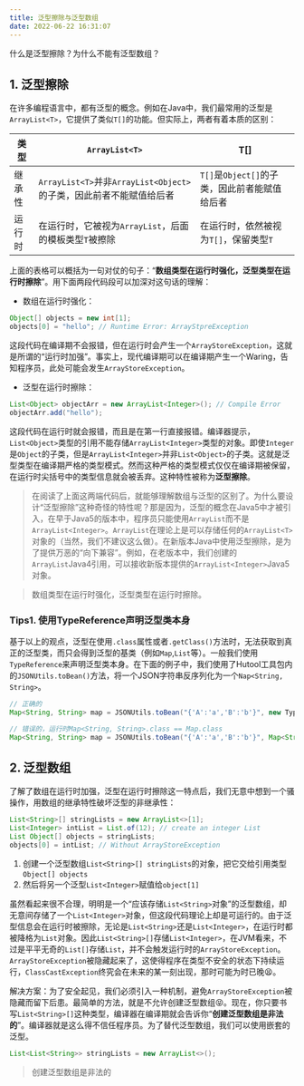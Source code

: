 ```yaml
---
title: 泛型擦除与泛型数组
date: 2022-06-22 16:31:07
---
```


什么是泛型擦除？为什么不能有泛型数组？

<!-- more -->

## 1. 泛型擦除

在许多编程语言中，都有泛型的概念。例如在Java中，我们最常用的泛型是`ArrayList<T>`，它提供了类似`T[]`的功能。但实际上，两者有着本质的区别：

|类型|`ArrayList<T>`|T[]|
|---|---|---|
|继承性|`ArrayList<T>`并非`ArrayList<Object>`的子类，因此前者不能赋值给后者|`T[]`是`Object[]`的子类，因此前者能赋值给后者|
|运行时|在运行时，它被视为`ArrayList`，后面的模板类型`T`被擦除|在运行时，依然被视为`T[]`，保留类型`T`|

上面的表格可以概括为一句对仗的句子：“**数组类型在运行时强化，泛型类型在运行时擦除**”。用下面两段代码段可以加深对这句话的理解：

* 数组在运行时强化：
```java
Object[] objects = new int[1]; 
objects[0] = "hello"; // Runtime Error: ArrayStpreException
```
这段代码在编译期不会报错，但在运行时会产生一个`ArrayStoreException`，这就是所谓的“运行时加强”。事实上，现代编译期可以在编译期产生一个Waring，告知程序员，此处可能会发生`ArrayStoreException`。

* 泛型在运行时擦除：
```java
List<Object> objectArr = new ArrayList<Integer>(); // Compile Error 
objectArr.add("hello");
```
这段代码在运行时就会报错，而且是在第一行直接报错。编译器提示，`List<Object>`类型的引用不能存储`ArrayList<Integer>`类型的对象。即使`Integer`是`Object`的子类，但是`ArrayList<Integer>`并非`List<Object>`的子类。这就是泛型类型在编译期严格的类型模式。然而这种严格的类型模式仅仅在编译期被保留，在运行时尖括号中的类型信息就会被丢弃。这种特性被称为**泛型擦除**。

> 在阅读了上面这两端代码后，就能够理解数组与泛型的区别了。为什么要设计“泛型擦除”这种奇怪的特性呢？那是因为，泛型的概念在Java5中才被引入，在早于Java5的版本中，程序员只能使用`ArrayList`而不是`ArrayList<Integer>`。`ArrayList`在理论上是可以存储任何的`ArrayList<T>`对象的（当然，我们不建议这么做）。在新版本Java中使用泛型擦除，是为了提供万恶的“向下兼容”。例如，在老版本中，我们创建的`ArrayList`Java4引用，可以接收新版本提供的`ArrayList<Integer>`Java5对象。

> 数组类型在运行时强化，泛型类型在运行时擦除。

### Tips1. 使用TypeReference声明泛型类本身

基于以上的观点，泛型在使用`.class`属性或者`.getClass()`方法时，无法获取到真正的泛型类，而只会得到泛型的基类（例如`Map`,`List`等）。一般我们使用`TypeReference`来声明泛型类本身。在下面的例子中，我们使用了Hutool工具包内的`JSONUtils.toBean()`方法，将一个JSON字符串反序列化为一个`Nap<String, String>`。

```java
// 正确的
Map<String, String> map = JSONUtils.toBean("{'A':'a','B':'b'}", new TypeReference<Map<String, String>>() {});
```

```java
// 错误的，运行时Map<String, String>.class == Map.class
Map<String, String> map = JSONUtils.toBean("{'A':'a','B':'b'}", Map<String, String>.class);
```

## 2. 泛型数组

了解了数组在运行时加强，泛型在运行时擦除这一特点后，我们无意中想到一个骚操作，用数组的继承特性破坏泛型的非继承性：
```java
List<String>[] stringLists = new ArrayList<>[1]; 
List<Integer> intList = List.of(12); // create an integer List
List Object[] objects = stringLists; 
objects[0] = intList; // Without ArrayStoreException
```
1. 创建一个泛型数组`List<String>[] stringLists`的对象，把它交给引用类型`Object[] objects`
2. 然后将另一个泛型`List<Integer>`赋值给`object[1]`

虽然看起来很不合理，明明是一个“应该存储`List<String>`对象”的泛型数组，却无意间存储了一个`List<Integer>`对象，但这段代码理论上却是可运行的。由于泛型信息会在运行时被擦除，无论是`List<String>`还是`List<Integer>`，在运行时都被降格为`List`对象。因此`List<String>[]`存储`List<Integer>`，在JVM看来，不过是平平无奇的`List[]`存储`List`，并不会触发运行时的`ArrayStoreException`。`ArrayStoreException`被隐藏起来了，这使得程序在类型不安全的状态下持续运行，`ClassCastException`终究会在未来的某一刻出现，那时可能为时已晚😫。

解决方案：为了安全起见，我们必须引入一种机制，避免`ArrayStoreException`被隐藏而留下后患。最简单的方法，就是不允许创建泛型数组😝。现在，你只要书写`List<String>[]`这种类型，编译器在编译期就会告诉你“**创建泛型数组是非法的**”。编译器就是这么得不信任程序员。为了替代泛型数组，我们可以使用嵌套的泛型。

```java
List<List<String>> stringLists = new ArrayList<>();
```
> 创建泛型数组是非法的

